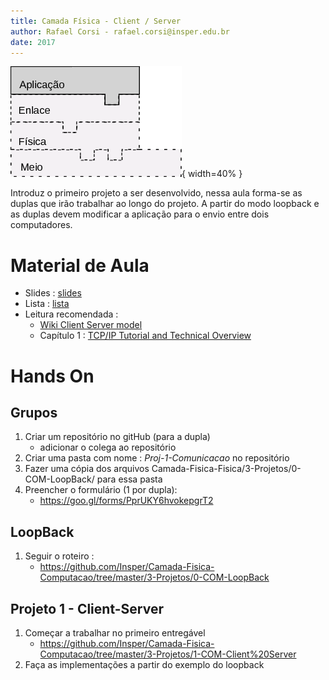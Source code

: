 ```yaml
---
title: Camada Física - Client / Server 
author: Rafael Corsi - rafael.corsi@insper.edu.br
date: 2017
---
```



![Camada Atual](doc/etapaAtualPilhaAplicacao.png){ width=40% }

Introduz o primeiro projeto a ser desenvolvido, nessa aula forma-se as duplas que irão trabalhar ao longo do projeto. A partir do modo loopback e as duplas devem modificar a aplicação para o envio entre dois computadores.

# Material de Aula
- Slides : [slides](https://github.com/Insper/Camada-Fisica-Computacao/blob/master/2-Aulas/02-Client-Server/2-Slides-Client-Server.pdf)
- Lista : [lista](https://github.com/Insper/Camada-Fisica-Computacao/blob/master/2-Aulas/02-Client-Server/2-Lista-Client-Server.pdf)
- Leitura recomendada :
    - [Wiki Client Server model](https://en.wikipedia.org/wiki/Client%E2%80%93server_model)
    - Capítulo 1 : [TCP/IP Tutorial and Technical Overview](https://books.google.com.br/books?id=TgwWAgAAQBAJ&printsec=frontcover&hl=pt-BR&source=gbs_ge_summary_r&cad=0#v=onepage&q&f=false)

# Hands On

## Grupos
1. Criar um repositório no gitHub (para a dupla)
    - adicionar o colega ao repositório
1. Criar uma pasta com nome : *Proj-1-Comunicacao* no repositório
1. Fazer uma cópia dos arquivos Camada-Fisica-Fisica/3-Projetos/0-COM-LoopBack/ para essa pasta
1. Preencher o formulário (1 por dupla):
    - https://goo.gl/forms/PprUKY6hvokepgrT2 

## LoopBack
1. Seguir o roteiro : 
    - https://github.com/Insper/Camada-Fisica-Computacao/tree/master/3-Projetos/0-COM-LoopBack

## Projeto 1 - Client-Server
1. Começar a trabalhar no primeiro entregável 
    - https://github.com/Insper/Camada-Fisica-Computacao/tree/master/3-Projetos/1-COM-Client%20Server
1. Faça as implementações a partir do exemplo do loopback
